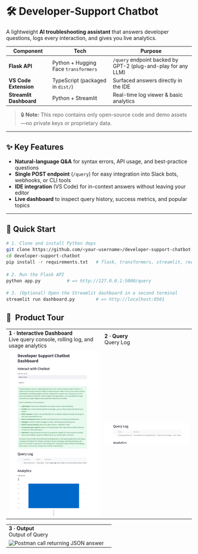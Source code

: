 # 🛠️ Developer-Support Chatbot

A lightweight **AI troubleshooting assistant** that answers developer questions, logs every interaction, and gives you live analytics.

| Component | Tech | Purpose |
|-----------|------|---------|
| **Flask API** | Python + Hugging Face `transformers` | `/query` endpoint backed by GPT-2 (plug-and-play for any LLM) |
| **VS Code Extension** | TypeScript (packaged in `dist/`) | Surfaced answers directly in the IDE |
| **Streamlit Dashboard** | Python + Streamlit | Real-time log viewer & basic analytics |

> 🔒 **Note:** This repo contains only open-source code and demo assets—no private keys or proprietary data.

---

## ✨ Key Features

- **Natural-language Q&A** for syntax errors, API usage, and best-practice questions  
- **Single POST endpoint** (`/query`) for easy integration into Slack bots, webhooks, or CLI tools  
- **IDE integration** (VS Code) for in-context answers without leaving your editor  
- **Live dashboard** to inspect query history, success metrics, and popular topics

---

## 🚀 Quick Start

```bash
# 1. Clone and install Python deps
git clone https://github.com/<your-username>/developer-support-chatbot.git
cd developer-support-chatbot
pip install -r requirements.txt   # flask, transformers, streamlit, requests

# 2. Run the Flask API
python app.py          # => http://127.0.0.1:5000/query

# 3. (Optional) Open the Streamlit dashboard in a second terminal
streamlit run dashboard.py        # => http://localhost:8501
```

## 📸 Product Tour

| | |
|---|---|
| **1&nbsp;·&nbsp;Interactive Dashboard** <br>Live query console, rolling log, and usage analytics | **2&nbsp;·&nbsp;Query** <br>Query Log |
| <img src="images/dashboard.png" alt="Streamlit dashboard showing query log and bar chart" width="400"/> | <img src="images/query.png" alt="VS Code panel with chatbot response" width="400"/> |

| | |
|---|---|
| **3&nbsp;·&nbsp;Output** <br>Output of Query | 
| <img src="images/Screenshot 2025-06-26 023604.png" alt="Postman call returning JSON answer" width="400"/> |
